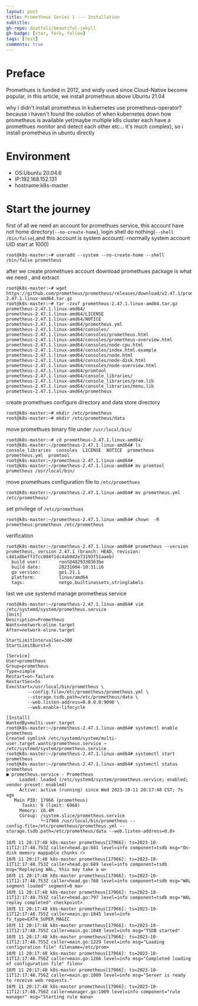 ```yaml
---
layout: post
title: Prometheus Series 1 --- Installation
subtitle: 
gh-repo: daattali/beautiful-jekyll
gh-badge: [star, fork, follow]
tags: [test]
comments: true
---
```

# Preface
Promethues is funded in 2012, and widly used since Cloud-Native become popular, in this article, we install prometheus above Ubuntu 21.04

why i didn't install prometheus in kubernetes use prometheus-operator? because i haven't found the solution of when kubernetes down how prometheus is available yet(maybe multiple k8s cluster each have a promethues monitor and detect each other etc... it's much complex), so i install prometheus in ubuntu directly

# Environment
- OS:Ubuntu 20.04.6
- IP:192.168.152.131
- hostname:k8s-master

# Start the journey
first of all we need an account for promethues service, this account have not home directory(```--no-create-home```), login shell do nothing(```--shell /bin/false```),and this account is system account(```-r```normally system account UID start at 1000)
```shell
root@k8s-master:~# useradd --system --no-create-home --shell /bin/false prometheus
```

after we create promethues account download promethues package is what we need , and extract

```
root@k8s-master:~# wget https://github.com/prometheus/prometheus/releases/download/v2.47.1/prometheus-2.47.1.linux-amd64.tar.gz
root@k8s-master:~# tar -zxvf prometheus-2.47.1.linux-amd64.tar.gz
prometheus-2.47.1.linux-amd64/
prometheus-2.47.1.linux-amd64/LICENSE
prometheus-2.47.1.linux-amd64/NOTICE
prometheus-2.47.1.linux-amd64/prometheus.yml
prometheus-2.47.1.linux-amd64/consoles/
prometheus-2.47.1.linux-amd64/consoles/prometheus.html
prometheus-2.47.1.linux-amd64/consoles/prometheus-overview.html
prometheus-2.47.1.linux-amd64/consoles/node-cpu.html
prometheus-2.47.1.linux-amd64/consoles/index.html.example
prometheus-2.47.1.linux-amd64/consoles/node.html
prometheus-2.47.1.linux-amd64/consoles/node-disk.html
prometheus-2.47.1.linux-amd64/consoles/node-overview.html
prometheus-2.47.1.linux-amd64/promtool
prometheus-2.47.1.linux-amd64/console_libraries/
prometheus-2.47.1.linux-amd64/console_libraries/prom.lib
prometheus-2.47.1.linux-amd64/console_libraries/menu.lib
prometheus-2.47.1.linux-amd64/prometheus
```


create promethues configure directory and data store directory
```
root@k8s-master:~# mkdir /etc/prometheus
root@k8s-master:~# mkdir /etc/prometheus/data
```

move promethues binary file under ```/usr/local/bin/```
```
root@k8s-master:~# cd prometheus-2.47.1.linux-amd64/
root@k8s-master:~/prometheus-2.47.1.linux-amd64# ls
console_libraries  consoles  LICENSE  NOTICE  prometheus  prometheus.yml  promtool
root@k8s-master:~/prometheus-2.47.1.linux-amd64#
root@k8s-master:~/prometheus-2.47.1.linux-amd64# mv promtool prometheus /usr/local/bin/
```

move promethues configuration file to ```/etc/promethues```
```
root@k8s-master:~/prometheus-2.47.1.linux-amd64# mv prometheus.yml /etc/prometheus/
```

set privilege of ```/etc/promethues```
```
root@k8s-master:~/prometheus-2.47.1.linux-amd64# chown  -R prometheus:prometheus /etc/prometheus
```

verification
```
root@k8s-master:~/prometheus-2.47.1.linux-amd64# prometheus --version
prometheus, version 2.47.1 (branch: HEAD, revision: c4d1a8beff37cc004f1dc4ab9d2e73193f51aaeb)
  build user:       root@4829330363be
  build date:       20231004-10:31:16
  go version:       go1.21.1
  platform:         linux/amd64
  tags:             netgo,builtinassets,stringlabels
```

last we use systemd manage prometheus service
```
root@k8s-master:~/prometheus-2.47.1.linux-amd64# vim /etc/systemd/system/prometheus.service
[Unit]
Description=Prometheus
Wants=network-oline.target
After=network-oline.target

StartLimitIntervalSec=300
StartLimitBurst=5

[Service]
User=prometheus
Group=prometheus
Type=simple
Restart=on-failure
RestartSec=5s
ExecStart=/usr/local/bin/prometheus \
        --config.file=/etc/prometheus/prometheus.yml \
        --storage.tsdb.path=/etc/prometheus/data \
        --web.listen-address=0.0.0.0:9090 \
        --web.enable-lifecycle

[Install]
WantedBy=multi-user.target
root@k8s-master:~/prometheus-2.47.1.linux-amd64# systemctl enable prometheus
Created symlink /etc/systemd/system/multi-user.target.wants/prometheus.service → /etc/systemd/system/prometheus.service.
root@k8s-master:~/prometheus-2.47.1.linux-amd64# systemctl start prometheus
root@k8s-master:~/prometheus-2.47.1.linux-amd64# systemctl status prometheus
● prometheus.service - Prometheus
     Loaded: loaded (/etc/systemd/system/prometheus.service; enabled; vendor preset: enabled)
     Active: active (running) since Wed 2023-10-11 20:17:48 CST; 7s ago
   Main PID: 17966 (prometheus)
      Tasks: 9 (limit: 6968)
     Memory: 16.4M
     CGroup: /system.slice/prometheus.service
             └─17966 /usr/local/bin/prometheus --config.file=/etc/prometheus/prometheus.yml --storage.tsdb.path=/etc/prometheus/data --web.listen-address=0.0>

10月 11 20:17:48 k8s-master prometheus[17966]: ts=2023-10-11T12:17:48.753Z caller=head.go:681 level=info component=tsdb msg="On-disk memory mappable chunks r>
10月 11 20:17:48 k8s-master prometheus[17966]: ts=2023-10-11T12:17:48.753Z caller=head.go:689 level=info component=tsdb msg="Replaying WAL, this may take a w>
10月 11 20:17:48 k8s-master prometheus[17966]: ts=2023-10-11T12:17:48.753Z caller=head.go:760 level=info component=tsdb msg="WAL segment loaded" segment=0 ma>
10月 11 20:17:48 k8s-master prometheus[17966]: ts=2023-10-11T12:17:48.753Z caller=head.go:797 level=info component=tsdb msg="WAL replay completed" checkpoint>
10月 11 20:17:48 k8s-master prometheus[17966]: ts=2023-10-11T12:17:48.755Z caller=main.go:1045 level=info fs_type=EXT4_SUPER_MAGIC
10月 11 20:17:48 k8s-master prometheus[17966]: ts=2023-10-11T12:17:48.755Z caller=main.go:1048 level=info msg="TSDB started"
10月 11 20:17:48 k8s-master prometheus[17966]: ts=2023-10-11T12:17:48.755Z caller=main.go:1229 level=info msg="Loading configuration file" filename=/etc/prom>
10月 11 20:17:48 k8s-master prometheus[17966]: ts=2023-10-11T12:17:48.756Z caller=main.go:1266 level=info msg="Completed loading of configuration file" filen>
10月 11 20:17:48 k8s-master prometheus[17966]: ts=2023-10-11T12:17:48.756Z caller=main.go:1009 level=info msg="Server is ready to receive web requests."
10月 11 20:17:48 k8s-master prometheus[17966]: ts=2023-10-11T12:17:48.756Z caller=manager.go:1009 level=info component="rule manager" msg="Starting rule mana>
```



